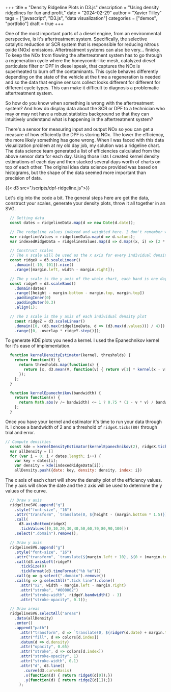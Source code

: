 +++
title = "Density Ridgeline Plots in D3.js"
description = "Using density ridgelines for fun and profit."
date = "2024-02-29"
author = "Xavier Tilley"
tags = ["javascript", "D3.js", "data visualization"]
categories = ["demos", "portfolio"]
draft = true
+++

One of the most important parts of a diesel engine, from an environmental perspective, is it's aftertreatment system. Specifically, the selective catalytic reduction or SCR system that is responsible for reducing nitrous oxide (NOx) emissions. Aftertreatment systems can also be very... finicky. To keep the NOx from flowing the aftertreatment system has to go through a regeneration cycle where the honeycomb-like mesh, catalyzed diesel particulate filter or DPF in diesel speak, that captures the NOx is superheated to burn off the contaminants. This cycle behaves differently depending on the state of the vehicle at the time a regeneration is needed and so the data that engine sensors collect looks different for different for different cycle types. This can make it difficult to diagnosis a problematic aftertreatment system.

So how do you know when something is wrong with the aftertreatment system? And how do display data about the SCR or DPF to a technician who may or may not have a robust statistics background so that they can intuitively understand what is happening in the aftertreatment system?

There's a sensor for measuring input and output NOx so you can get a measure of how efficiently the DPF is storing NOx. The lower the efficiency, the more likely something has gone wrong. When I was faced with this data visualization problem at my old day job, my solution was a ridgeline chart. The data science team generated a list of efficiencies calculated from the above sensor data for each day. Using those lists I created kernel density estimations of each day and then stacked several days worth of charts on top of each other. The original idea data science provided was based on histograms, but the shape of the data seemed more important than precision of data.

{{< d3 src="/scripts/dpf-ridgeline.js">}}

Let's dig into the code a bit. The general steps here are get the data, construct your scales, generate your density plots, throw it all together in an SVG.
```js
  // Getting data
  const dates = ridgelineData.map(d => new Date(d.date));

  // The redgeline values indexed and weighted here. I don't remember why that was important, but it was very important
  var ridgelineValues = ridgelineData.map(d => d.values);
  var indexedRidgeData = ridgelineValues.map(d => d.map((x, i) => [2 * i + 1, x]));

  // Construct scales
  // The x scale will be used as the x axis for every individual density plot
  const ridgeX = d3.scaleLinear()
    .domain([-10, 101]).nice()
    .range([margin.left, width - margin.right]);

  // The y scale is the y axis of the whole chart, each band is one day
  const ridgeY = d3.scaleBand()
    .domain(dates)
    .range([height - margin.bottom - margin.top, margin.top])
    .paddingInner(0)
    .paddingOuter(0.3)
    .align(1);

  // The z scale is the y axis of each individual density plot
    const ridgeZ = d3.scaleLinear()
    .domain([0, (d3.max(ridgelineData, d => (d3.max(d.values))) / 4)]).nice()
    .range([0, -overlap * ridgeY.step()]);
```

To generate KDE plots you need a kernel. I used the Epanechnikov kernel for it's ease of implementation.

```js
  function kernelDensityEstimator(kernel, thresholds) {
    return function(V) {
      return thresholds.map(function(x) {
        return [x, d3.mean(V, function(v) { return v[1] * kernel(x - v[0]); })];
      });
    };
  }

  function kernelEpanechnikov(bandwidth) {
    return function(v) {
      return Math.abs(v /= bandwidth) <= 1 ? 0.75 * (1 - v * v) / bandwidth : 0;
    };
  }
```

Once you have your kernel and estimator it's time to run your data through it. I chose a bandwidth of 2 and a threshold of `ridgeX.ticks(80)` through trial and error.

```js
// Compute densities
  const kde = kernelDensityEstimator(kernelEpanechnikov(2), ridgeX.ticks(80));
  var allDensity = []
  for (var i = 0; i < dates.length; i++) {
    var key = dates[i];
    var density = kde(indexedRidgeData[i]);
    allDensity.push({date: key, density: density, index: i})
```

The x axis of each chart will show the density plot of the efficiency values. The y axis will show the date and the z axis will be used to determine the y values of the curve.

```js
  // Draw x axis
  ridgelineSVG.append("g")
    .style("font-size", "16")
    .attr("transform", `translate(0, ${height - (margin.bottom * 1.5)})`)
    .call(
      d3.axisBottom(ridgeX)
      .tickValues([0,10,20,30,40,50,60,70,80,90,100]))
    .select(".domain").remove();

  // Draw y axis
  ridgelineSVG.append("g")
    .style("font-size", "16")
    .attr("transform", `translate(${margin.left + 10}, ${0 + (margin.top / 2)})`)
    .call(d3.axisLeft(ridgeY)
      .tickSize(0)
      .tickFormat(d3.timeFormat("%b %e")))
    .call(g => g.select(".domain").remove())
    .call(g => g.selectAll(".tick line").clone()
      .attr("x2", width - margin.left - margin.right)
      .attr("stroke", "#000002")
      .attr("stroke-width", ridgeY.bandwidth() - 3)
      .attr("stroke-opacity", 0.1));

  // Draw areas
  ridgelineSVG.selectAll("areas")
    .data(allDensity)
    .enter()
    .append("path")
      .attr("transform", d => `translate(0, ${ridgeY(d.date) + margin.top + (margin.bottom / 2)})`)
      .attr("fill", d => colors[d.index])
      .datum(d => d.density)
      .attr("opacity", 0.65)
      .attr("stroke", d => colors[d.index])
      .attr("stroke-opacity", 1)
      .attr("stroke-width", 0.1)
      .attr("d", d3.line()
        .curve(d3.curveBasis)
        .x(function(d) { return ridgeX(d[0]);})
        .y(function(d) { return ridgeZ(d[1]);})
      );
```